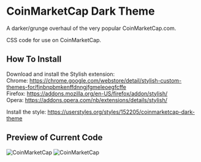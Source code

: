 # CoinMarketCap Dark Theme
A darker/grunge overhaul of the very popular CoinMarketCap.com.

CSS code for use on CoinMarketCap.  

## How To Install
Download and install the Stylish extension:  
Chrome: https://chrome.google.com/webstore/detail/stylish-custom-themes-for/fjnbnpbmkenffdnngjfgmeleoegfcffe  
Firefox: https://addons.mozilla.org/en-US/firefox/addon/stylish/  
Opera: https://addons.opera.com/nb/extensions/details/stylish/  

Install the style: https://userstyles.org/styles/152205/coinmarketcap-dark-theme  

## Preview of Current Code
![CoinMarketCap](https://jaany.xyz/i/cmcFront.png)
![CoinMarketCap](https://jaany.xyz/i/cmcBitcoin.png)
